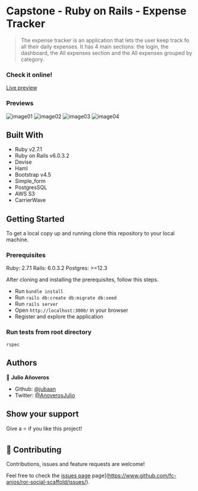 
# Capstone - Ruby on Rails - Expense Tracker

> The expense tracker is an application that lets the user keep track fo all
> their daily expenses. It has 4 main sections: the login, the dashboard,
> the All expenses section and the All expenses grouped by category.

### Check it online!
[Live preview](https://enigmatic-refuge-65429.herokuapp.com/)

### Previews
![image01](https://user-images.githubusercontent.com/25774518/89700315-d8d8e600-d8f2-11ea-83f0-392af73f5d93.jpg)
![image02](https://user-images.githubusercontent.com/25774518/89700313-d8404f80-d8f2-11ea-8f98-f017d833eaf7.jpg)
![image03](https://user-images.githubusercontent.com/25774518/89700316-d8d8e600-d8f2-11ea-9f0b-31a8abd5f167.jpg)
![image04](https://user-images.githubusercontent.com/25774518/89700318-d9717c80-d8f2-11ea-9ed6-3e8bbbadbc07.jpg)

## Built With
- Ruby v2.7.1
- Ruby on Rails v6.0.3.2
- Devise
- Haml
- Bootstrap v4.5
- Simple_form
- PostgresSQL
- AWS S3
- CarrierWave

## Getting Started

To get a local copy up and running clone this repository to your local
machine.

### Prerequisites

Ruby: 2.7.1
Rails: 6.0.3.2
Postgres: >=12.3

After cloning and installing the prerequisites, follow this steps.

- Run ``bundle install``
- Run ``rails db:create db:migrate db:seed``
- Run ``rails server``
- Open `http://localhost:3000/` in your browser
- Register and explore the application

### Run tests from root directory

``rspec``

## Authors

👤 **Julio Añoveros**

- Github: [@jubaan](https://github.com/jubaan)
- Twitter: [@AnoverosJulio](https://twitter.com/AnoverosJulio)

## Show your support

Give a ⭐️ if you like this project!

## 🤝 Contributing

Contributions, issues and feature requests are welcome!

Feel free to check the [issues page](https://github.com/jubaan/capstone/issues)
page](https://www.github.com/fc-anjos/ror-social-scaffold/issues/).
